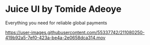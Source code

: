 
  # Juice UI by Tomide Adeoye

Everything you need for reliable global payments


https://user-images.githubusercontent.com/55337742/211080250-419b92a5-7ef0-423a-be4a-2e0658dca314.mov



